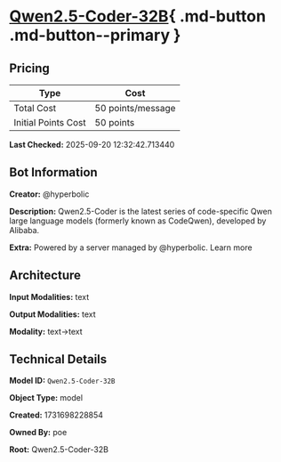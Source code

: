 # [Qwen2.5-Coder-32B](https://poe.com/Qwen2.5-Coder-32B){ .md-button .md-button--primary }

## Pricing

| Type | Cost |
|------|------|
| Total Cost | 50 points/message |
| Initial Points Cost | 50 points |

**Last Checked:** 2025-09-20 12:32:42.713440


## Bot Information

**Creator:** @hyperbolic

**Description:** Qwen2.5-Coder is the latest series of code-specific Qwen large language models (formerly known as CodeQwen), developed by Alibaba.

**Extra:** Powered by a server managed by @hyperbolic. Learn more


## Architecture

**Input Modalities:** text

**Output Modalities:** text

**Modality:** text->text


## Technical Details

**Model ID:** `Qwen2.5-Coder-32B`

**Object Type:** model

**Created:** 1731698228854

**Owned By:** poe

**Root:** Qwen2.5-Coder-32B
